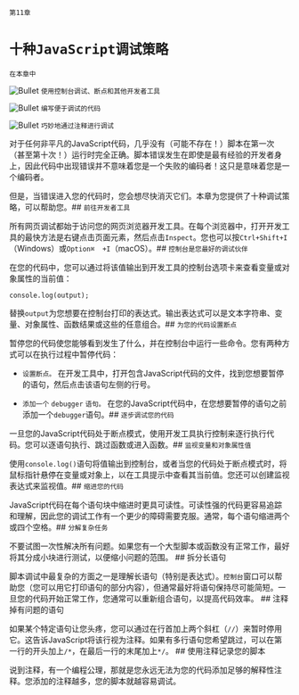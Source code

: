 `第11章`

# `十种JavaScript调试策略`

`在本章中`

![Bullet](images/check.png) `使用控制台调试、断点和其他开发者工具`

![Bullet](images/check.png) `编写便于调试的代码`

![Bullet](images/check.png) `巧妙地通过注释进行调试`

对于任何非平凡的JavaScript代码，几乎没有（可能不存在！）脚本在第一次（甚至第十次！）运行时完全正确。脚本错误发生在即使是最有经验的开发者身上，因此代码中出现错误并不意味着您是一个失败的编码者！这只是意味着您是一个编码者。

但是，当错误进入您的代码时，您会想尽快消灭它们。本章为您提供了十种调试策略，可以帮助您。## `前往开发者工具`

所有网页调试都始于访问您的网页浏览器开发工具。在每个浏览器中，打开开发工具的最快方法是右键点击页面元素，然后点击`Inspect`。您也可以按`Ctrl+Shift+I`（Windows）或`Option⌘  +I`（macOS）。## `控制台是您最好的调试伙伴`

在您的代码中，您可以通过将该值输出到开发工具的控制台选项卡来查看变量或对象属性的当前值：

`console.log(output);`

替换`output`为您想要在控制台打印的表达式。输出表达式可以是文本字符串、变量、对象属性、函数结果或这些的任意组合。## `为您的代码设置断点`

暂停您的代码使您能够看到发生了什么，并在控制台中运行一些命令。您有两种方式可以在执行过程中暂停代码：

+   `设置断点。` 在开发工具中，打开包含JavaScript代码的文件，找到您想要暂停的语句，然后点击该语句左侧的行号。

+   `添加一个` `debugger` `语句。` 在您的JavaScript代码中，在您想要暂停的语句之前添加一个`debugger`语句。## `逐步调试您的代码`

一旦您的JavaScript代码处于断点模式，使用开发工具执行控制来逐行执行代码。您可以逐语句执行、跳过函数或进入函数。## `监视变量和对象属性值`

使用`console.log()`语句将值输出到控制台，或者当您的代码处于断点模式时，将鼠标指针悬停在变量或对象上，以在工具提示中查看其当前值。您还可以创建监视表达式来监视值。## `缩进您的代码`

JavaScript代码在每个语句块中缩进时更具可读性。可读性强的代码更容易追踪和理解，因此您的调试工作有一个更少的障碍需要克服。通常，每个语句缩进两个或四个空格。## `分解复杂任务`

不要试图一次性解决所有问题。如果您有一个大型脚本或函数没有正常工作，最好将其分成小块进行测试，以便缩小问题的范围。  ## 拆分长语句

脚本调试中最复杂的方面之一是理解长语句（特别是表达式）。`控制台`窗口可以帮助您（您可以用它打印语句的部分内容），但通常最好将语句保持尽可能简短。一旦您的代码开始正常工作，您通常可以重新组合语句，以提高代码效率。  ## 注释掉有问题的语句

如果某个特定语句让您头疼，您可以通过在行首加上两个斜杠（`//`）来暂时停用它。这告诉JavaScript将该行视为注释。如果有多行语句您希望跳过，可以在第一行的开头加上`/*`，在最后一行的末尾加上`*/`。 ## 使用注释记录您的脚本

说到注释，有一个编程公理，那就是您永远无法为您的代码添加足够的解释性注释。您添加的注释越多，您的脚本就越容易调试。
